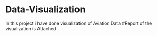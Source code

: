 # Data-Visualization
In this project i have done visualization of Aviation Data
#Report of the visualization is Attached
